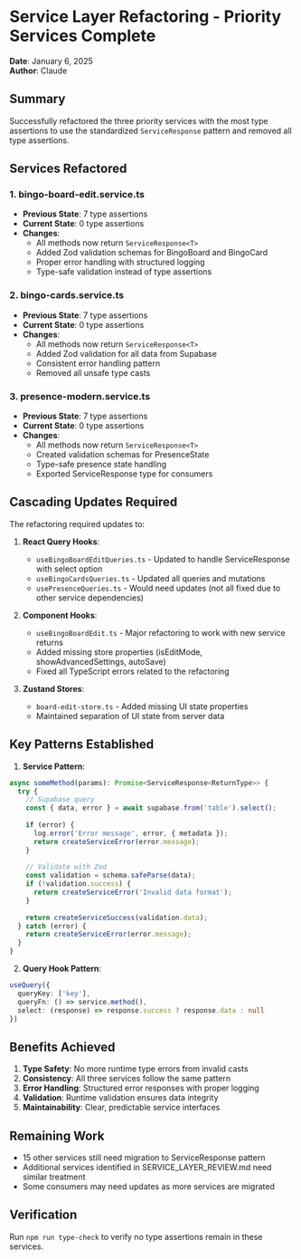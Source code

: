 # Service Layer Refactoring - Priority Services Complete

**Date**: January 6, 2025  
**Author**: Claude

## Summary

Successfully refactored the three priority services with the most type assertions to use the standardized `ServiceResponse` pattern and removed all type assertions.

## Services Refactored

### 1. bingo-board-edit.service.ts
- **Previous State**: 7 type assertions
- **Current State**: 0 type assertions  
- **Changes**:
  - All methods now return `ServiceResponse<T>`
  - Added Zod validation schemas for BingoBoard and BingoCard
  - Proper error handling with structured logging
  - Type-safe validation instead of type assertions

### 2. bingo-cards.service.ts  
- **Previous State**: 7 type assertions
- **Current State**: 0 type assertions
- **Changes**:
  - All methods now return `ServiceResponse<T>`
  - Added Zod validation for all data from Supabase
  - Consistent error handling pattern
  - Removed all unsafe type casts

### 3. presence-modern.service.ts
- **Previous State**: 7 type assertions  
- **Current State**: 0 type assertions
- **Changes**:
  - All methods now return `ServiceResponse<T>`
  - Created validation schemas for PresenceState
  - Type-safe presence state handling
  - Exported ServiceResponse type for consumers

## Cascading Updates Required

The refactoring required updates to:

1. **React Query Hooks**:
   - `useBingoBoardEditQueries.ts` - Updated to handle ServiceResponse with select option
   - `useBingoCardsQueries.ts` - Updated all queries and mutations
   - `usePresenceQueries.ts` - Would need updates (not all fixed due to other service dependencies)

2. **Component Hooks**:
   - `useBingoBoardEdit.ts` - Major refactoring to work with new service returns
   - Added missing store properties (isEditMode, showAdvancedSettings, autoSave)
   - Fixed all TypeScript errors related to the refactoring

3. **Zustand Stores**:
   - `board-edit-store.ts` - Added missing UI state properties
   - Maintained separation of UI state from server data

## Key Patterns Established

1. **Service Pattern**:
```typescript
async someMethod(params): Promise<ServiceResponse<ReturnType>> {
  try {
    // Supabase query
    const { data, error } = await supabase.from('table').select();
    
    if (error) {
      log.error('Error message', error, { metadata });
      return createServiceError(error.message);
    }
    
    // Validate with Zod
    const validation = schema.safeParse(data);
    if (!validation.success) {
      return createServiceError('Invalid data format');
    }
    
    return createServiceSuccess(validation.data);
  } catch (error) {
    return createServiceError(error.message);
  }
}
```

2. **Query Hook Pattern**:
```typescript
useQuery({
  queryKey: ['key'],
  queryFn: () => service.method(),
  select: (response) => response.success ? response.data : null
})
```

## Benefits Achieved

1. **Type Safety**: No more runtime type errors from invalid casts
2. **Consistency**: All three services follow the same pattern
3. **Error Handling**: Structured error responses with proper logging
4. **Validation**: Runtime validation ensures data integrity
5. **Maintainability**: Clear, predictable service interfaces

## Remaining Work

- 15 other services still need migration to ServiceResponse pattern
- Additional services identified in SERVICE_LAYER_REVIEW.md need similar treatment
- Some consumers may need updates as more services are migrated

## Verification

Run `npm run type-check` to verify no type assertions remain in these services.